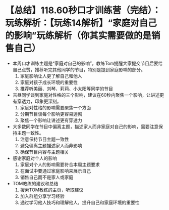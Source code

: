 # 【总结】118.60秒口才训练营（完结）：玩练解析：【玩练14解析】“家庭对自己的影响”玩练解析（你其实需要做的是销售自己）

-   本周口才训练主题是“家庭对自己的影响”，教练Tom提醒大家提交节目后要给自己点赞，推荐听完其他同学的节目，特别是提到家庭影响的部分。
    1.  家庭影响让人更了解自己和他人
    2.  家庭对孩子成长环境的重要性
    3.  推荐听美丽、刘琴、莉莉、小太阳等同学的节目
-   吉昼同学谈到家庭对性格的三个影响，建议在60秒内聚焦一个影响，让讲述更有穿透力，印象更深刻。
    1.  家庭对性格的影响需要聚焦一个方面
    2.  分期节目谈每个影响更容易透彻
    3.  聚焦一个影响让讲述更有穿透力
-   大多数同学在节目中偏离主题，描述家人而非家庭对自己的影响，需要注意保持主题一致性。
    1.  注意保持节目主题一致性
    2.  避免偏离主题描述家人而非影响
    3.  确保节目内容与主题相关
-   感谢家庭对个人的影响
    1.  家庭对个人的影响需要符合本周主题要求
    2.  在面试中要通过家庭影响来展示自己
    3.  销售自己而不是家人或家庭
-   TOM教练的建议和总结
    1.  搜索TOM教练的主页，听取建议
    2.  加入群组分享学习经验
    3.  通过学习他人技巧和理解他人，提升自己和家庭环境的重要性